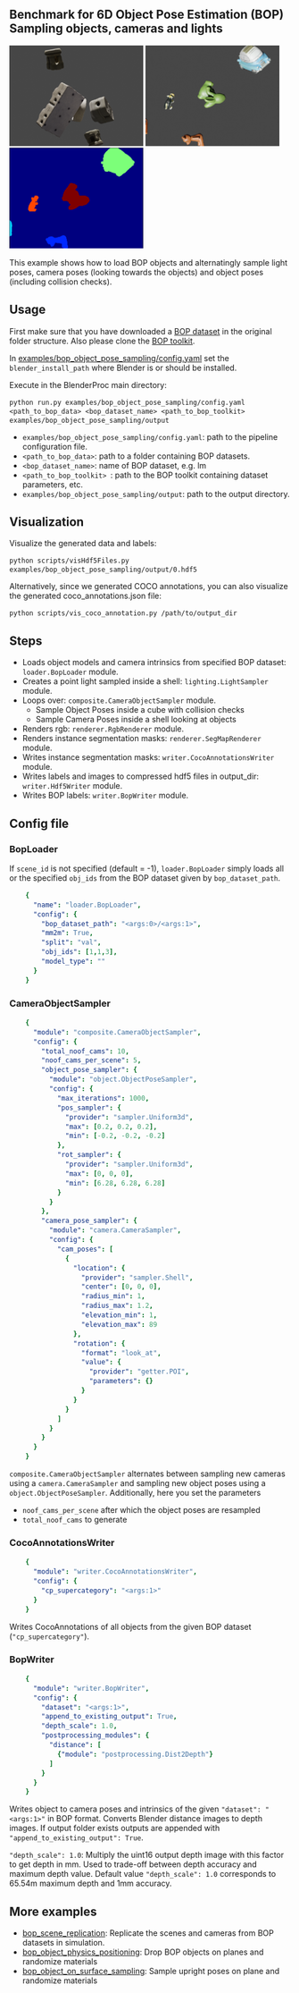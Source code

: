 ## Benchmark for 6D Object Pose Estimation (BOP) <br/> Sampling objects, cameras and lights

<img src=tless_sample.png width="240" height="180"> <img src=hb_sample.png width="240" height="180"> <img src=hb_sample_inst.png width="240" height="180">

This example shows how to load BOP objects and alternatingly sample light poses, camera poses (looking towards the objects) and object poses (including collision checks).

## Usage

First make sure that you have downloaded a [BOP dataset](https://bop.felk.cvut.cz/datasets/) in the original folder structure. Also please clone the [BOP toolkit](https://github.com/thodan/bop_toolkit).

In [examples/bop_object_pose_sampling/config.yaml](config.yaml) set the `blender_install_path` where Blender is or should be installed.

Execute in the BlenderProc main directory:  

```
python run.py examples/bop_object_pose_sampling/config.yaml <path_to_bop_data> <bop_dataset_name> <path_to_bop_toolkit> examples/bop_object_pose_sampling/output
```
* `examples/bop_object_pose_sampling/config.yaml`: path to the pipeline configuration file.
* `<path_to_bop_data>`: path to a folder containing BOP datasets.
* `<bop_dataset_name>`: name of BOP dataset, e.g. lm
* `<path_to_bop_toolkit> `: path to the BOP toolkit containing dataset parameters, etc.
* `examples/bop_object_pose_sampling/output`: path to the output directory.

## Visualization

Visualize the generated data and labels:
```
python scripts/visHdf5Files.py examples/bop_object_pose_sampling/output/0.hdf5
```

Alternatively, since we generated COCO annotations, you can also visualize the generated coco_annotations.json file:
```
python scripts/vis_coco_annotation.py /path/to/output_dir
``` 

## Steps

* Loads object models and camera intrinsics from specified BOP dataset: `loader.BopLoader` module.
* Creates a point light sampled inside a shell: `lighting.LightSampler` module.
* Loops over: `composite.CameraObjectSampler` module.
    * Sample Object Poses inside a cube with collision checks
    * Sample Camera Poses inside a shell looking at objects
* Renders rgb: `renderer.RgbRenderer` module.
* Renders instance segmentation masks: `renderer.SegMapRenderer` module.
* Writes instance segmentation masks: `writer.CocoAnnotationsWriter` module.
* Writes labels and images to compressed hdf5 files in output_dir: `writer.Hdf5Writer` module.
* Writes BOP labels: `writer.BopWriter` module.

## Config file

### BopLoader

If `scene_id` is not specified (default = -1), `loader.BopLoader` simply loads all or the specified `obj_ids` from the BOP dataset given by `bop_dataset_path`. 

```yaml
    {
      "name": "loader.BopLoader",
      "config": {
        "bop_dataset_path": "<args:0>/<args:1>",
        "mm2m": True,
        "split": "val",
        "obj_ids": [1,1,3],
        "model_type": ""
      }
    }
```

### CameraObjectSampler

```yaml
    {
      "module": "composite.CameraObjectSampler",
      "config": {
        "total_noof_cams": 10,
        "noof_cams_per_scene": 5,
        "object_pose_sampler": {
          "module": "object.ObjectPoseSampler",
          "config": {
            "max_iterations": 1000,
            "pos_sampler": {
              "provider": "sampler.Uniform3d",
              "max": [0.2, 0.2, 0.2],
              "min": [-0.2, -0.2, -0.2]
            },
            "rot_sampler": {
              "provider": "sampler.Uniform3d",
              "max": [0, 0, 0],
              "min": [6.28, 6.28, 6.28]
            }
          }
        },
        "camera_pose_sampler": {
          "module": "camera.CameraSampler",
          "config": {
            "cam_poses": [
              {
                "location": {
                  "provider": "sampler.Shell",
                  "center": [0, 0, 0],
                  "radius_min": 1,
                  "radius_max": 1.2,
                  "elevation_min": 1,
                  "elevation_max": 89
                },
                "rotation": {
                  "format": "look_at",
                  "value": {
                    "provider": "getter.POI",
                    "parameters": {}
                  }
                }
              }
            ]
          }
        }
      }
    }
```


`composite.CameraObjectSampler` alternates between sampling new cameras using a `camera.CameraSampler` and sampling new object poses using a `object.ObjectPoseSampler`. Additionally, here you set the parameters

- `noof_cams_per_scene` after which the object poses are resampled
- `total_noof_cams` to generate

### CocoAnnotationsWriter

```yaml
    {
      "module": "writer.CocoAnnotationsWriter",
      "config": {
        "cp_supercategory": "<args:1>"
      }
    }
```
Writes CocoAnnotations of all objects from the given BOP dataset (`"cp_supercategory"`).

### BopWriter

```yaml
    {
      "module": "writer.BopWriter",
      "config": {
        "dataset": "<args:1>",
        "append_to_existing_output": True,
        "depth_scale": 1.0,
        "postprocessing_modules": {
          "distance": [
            {"module": "postprocessing.Dist2Depth"}
          ]
        }
      }
    }
```

Writes object to camera poses and intrinsics of the given `"dataset": "<args:1>"` in BOP format. Converts Blender distance images to depth images. If output folder exists outputs are appended with `"append_to_existing_output": True`.

`"depth_scale": 1.0`: Multiply the uint16 output depth image with this factor to get depth in mm. Used to trade-off between depth accuracy and maximum depth value. Default value `"depth_scale": 1.0` corresponds to 65.54m maximum depth and 1mm accuracy. 

## More examples

* [bop_scene_replication](../bop_scene_replication/README.md): Replicate the scenes and cameras from BOP datasets in simulation.
* [bop_object_physics_positioning](../bop_object_physics_positioning/README.md): Drop BOP objects on planes and randomize materials
* [bop_object_on_surface_sampling](../bop_object_on_surface_sampling/README.md): Sample upright poses on plane and randomize materials
